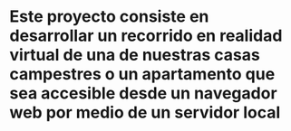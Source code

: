# Este proyecto consiste en desarrollar un recorrido en realidad virtual de una de nuestras casas campestres o un apartamento que sea accesible desde un navegador web por medio de un servidor local
